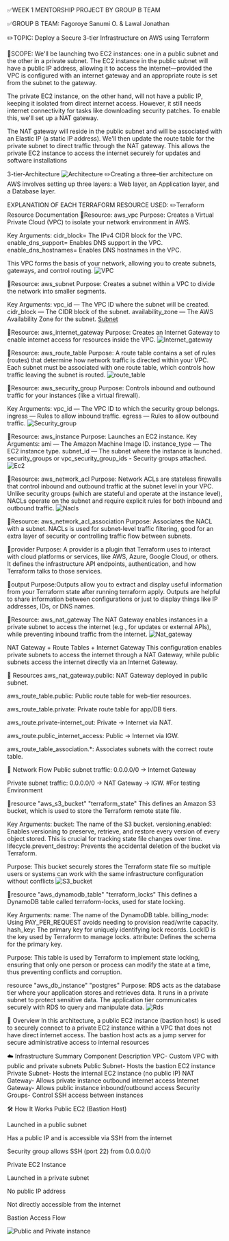 ✅WEEK 1 MENTORSHIP PROJECT BY GROUP B TEAM

✅GROUP B TEAM: Fagoroye Sanumi O.
               &  Lawal Jonathan

✏️TOPIC: Deploy a Secure 3-tier Infrastructure on AWS using Terraform

📘SCOPE: We'll be launching two EC2 instances: one in a public subnet and the other in a private subnet. The EC2 instance in the public subnet will have a public IP address, allowing it to access the internet—provided the VPC is configured with an internet gateway and an appropriate route is set from the subnet to the gateway.

The private EC2 instance, on the other hand, will not have a public IP, keeping it isolated from direct internet access. However, it still needs internet connectivity for tasks like downloading security patches. To enable this, we'll set up a NAT gateway.

The NAT gateway will reside in the public subnet and will be associated with an Elastic IP (a static IP address). We'll then update the route table for the private subnet to direct traffic through the NAT gateway. This allows the private EC2 instance to access the internet securely for updates and software installations

3-tier-Architecture
![Architecture](Ec2/GroupB-Architecture.png)
✏️Creating a three–tier architecture on AWS involves setting up three layers: a Web layer, an Application layer, and a Database layer.

EXPLANATION OF EACH TERRAFORM RESOURCE USED:
✏️Terraform Resource Documentation
📌Resource: aws_vpc
  Purpose: Creates a Virtual Private Cloud (VPC) to isolate your network environment in AWS.

Key Arguments:
cidr_block= The IPv4 CIDR block for the VPC.
enable_dns_support= Enables DNS support in the VPC.
enable_dns_hostnames= Enables DNS hostnames in the VPC.

This VPC forms the basis of your network, allowing you to create subnets, gateways, and control routing.
![VPC](<Ec2/Images/Screenshot 2025-05-21 122636.png>)

🔹Resource: aws_subnet
  Purpose: Creates a subnet within a VPC to divide the network into smaller segments.

Key Arguments:
vpc_id — The VPC ID where the subnet will be created.
cidr_block — The CIDR block of the subnet.
availability_zone — The AWS Availability Zone for the subnet.
[Subnet](<Ec2/Images/Screenshot 2025-05-21 122618.png>)

📌Resource: aws_internet_gateway
  Purpose: Creates an Internet Gateway to enable internet access for resources inside the VPC.
![Internet_gateway](<Ec2/Images/Screenshot 2025-05-21 122714.png>)

🔹Resource: aws_route_table
Purpose: A route table contains a set of rules (routes) that determine how network traffic is directed within your VPC. Each subnet must be associated with one route table, which controls how traffic leaving the subnet is routed.
![route_table](<Ec2/Images/Screenshot 2025-05-21 122657.png>) 

📌Resource: aws_security_group
Purpose: Controls inbound and outbound traffic for your instances (like a virtual firewall).

Key Arguments:
vpc_id — The VPC ID to which the security group belongs.
ingress — Rules to allow inbound traffic.
egress — Rules to allow outbound traffic.
![Security_group](<Ec2/Images/Screenshot 2025-05-21 122754.png>)

🔹Resource: aws_instance
Purpose: Launches an EC2 instance.
Key Arguments:
ami — The Amazon Machine Image ID.
instance_type — The EC2 instance type.
subnet_id — The subnet where the instance is launched.
security_groups or vpc_security_group_ids - Security groups attached.
![Ec2](<Ec2/Images/Screenshot 2025-05-21 123012.png>)

📌Resource: aws_network_acl
Purpose: Network ACLs are stateless firewalls that control inbound and outbound traffic at the subnet level in your VPC. Unlike security groups (which are stateful and operate at the instance level), NACLs operate on the subnet and require explicit rules for both inbound and outbound traffic.
![Nacls](<Ec2/Images/Screenshot 2025-05-21 122835.png>)

🔹Resource: aws_network_acl_association
Purpose: Associates the NACL with a subnet. NACLs is used for subnet-level traffic filtering, good for an extra layer of security or controlling traffic flow between subnets.

📌provider
Purpose: A provider is a plugin that Terraform uses to interact with cloud platforms or services, like AWS, Azure, Google Cloud, or others. It defines the infrastructure API endpoints, authentication, and how Terraform talks to those services.

🔹output
Purpose:Outputs allow you to extract and display useful information from your Terraform state after running terraform apply. Outputs are helpful to share information between configurations or just to display things like IP addresses, IDs, or DNS names.

📌Resource: aws_nat_gateway
The NAT Gateway enables instances in a private subnet to access the internet (e.g., for updates or external APIs), while preventing inbound traffic from the internet.
![Nat_gateway](<Ec2/Images/Screenshot 2025-05-21 122736.png>)

 NAT Gateway + Route Tables + Internet Gateway
This configuration enables private subnets to access the internet through a NAT Gateway, while public subnets access the internet directly via an Internet Gateway.

🧱 Resources
aws_nat_gateway.public: NAT Gateway deployed in public subnet.

aws_route_table.public: Public route table for web-tier resources.

aws_route_table.private: Private route table for app/DB tiers.

aws_route.private-internet_out: Private → Internet via NAT.

aws_route.public_internet_access: Public → Internet via IGW.

aws_route_table_association.*: Associates subnets with the correct route table.

📡 Network Flow
Public subnet traffic: 0.0.0.0/0 → Internet Gateway

Private subnet traffic: 0.0.0.0/0 → NAT Gateway → IGW. #For testing Environment

📌resource "aws_s3_bucket" "terraform_state"
This defines an Amazon S3 bucket, which is used to store the Terraform remote state file.

Key Arguments:
bucket: The name of the S3 bucket.
versioning.enabled: Enables versioning to preserve, retrieve, and restore every version of every object stored. This is crucial for tracking state file changes over time.
lifecycle.prevent_destroy: Prevents the accidental deletion of the bucket via Terraform.

Purpose: This bucket securely stores the Terraform state file so multiple users or systems can work with the same infrastructure configuration without conflicts
![S3_bucket](<Ec2/Images/Screenshot 2025-05-21 131352.png>)

🔹resource "aws_dynamodb_table" "terraform_locks"
This defines a DynamoDB table called terraform-locks, used for state locking.

Key Arguments:
name: The name of the DynamoDB table.
billing_mode: Using PAY_PER_REQUEST avoids needing to provision read/write capacity.
hash_key: The primary key for uniquely identifying lock records. LockID is the key used by Terraform to manage locks.
attribute: Defines the schema for the primary key.

Purpose: This table is used by Terraform to implement state locking, ensuring that only one person or process can modify the state at a time, thus preventing conflicts and corruption.

resource "aws_db_instance" "postgres"
Purpose: RDS acts as the database tier where your application stores and retrieves data.
It runs in a private subnet to protect sensitive data.
The application tier communicates securely with RDS to query and manipulate data.
![Rds](<Ec2/Images/Screenshot 2025-05-21 131303.png>)

📘 Overview
In this architecture, a public EC2 instance (bastion host) is used to securely connect to a private EC2 instance within a VPC that does not have direct internet access. The bastion host acts as a jump server for secure administrative access to internal resources

☁️ Infrastructure Summary
Component	Description
VPC- Custom VPC with public and private subnets
Public Subnet-	Hosts the bastion EC2 instance
Private Subnet-	Hosts the internal EC2 instance (no public IP)
NAT Gateway-	Allows private instance outbound internet access
Internet Gateway-	Allows public instance inbound/outbound access
Security Groups-	Control SSH access between instances

🛠️ How It Works
Public EC2 (Bastion Host)

Launched in a public subnet

Has a public IP and is accessible via SSH from the internet

Security group allows SSH (port 22) from 0.0.0.0/0

Private EC2 Instance

Launched in a private subnet

No public IP address

Not directly accessible from the internet

Bastion Access Flow

![Public and Private instance](<Ec2/Images/Screenshot 2025-05-21 135329.png>)